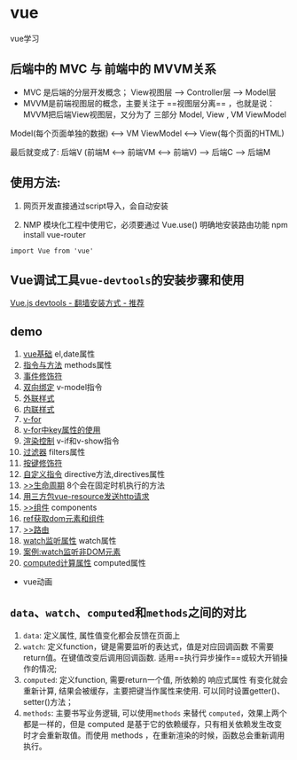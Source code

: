 # vue
 vue学习

## 后端中的 MVC 与 前端中的 MVVM关系
 + MVC 是后端的分层开发概念；
 View视图层 --> Controller层 --> Model层
 + MVVM是前端视图层的概念，主要关注于 ==视图层分离== ，也就是说：MVVM把后端View视图层，又分为了 三部分 Model, View , VM ViewModel

Model(每个页面单独的数据) <--> VM ViewModel <--> View(每个页面的HTML)

最后就变成了:
后端V (前端M <--> 前端VM <--> 前端V) --> 后端C --> 后端M

## 使用方法:
1. 网页开发直接通过script导入，会自动安装
<script src="/path/to/vue-router.js"></script>

2. NMP 模块化工程中使用它，必须要通过 Vue.use() 明确地安装路由功能
npm install vue-router
```
import Vue from 'vue'
```
## Vue调试工具`vue-devtools`的安装步骤和使用

[Vue.js devtools - 翻墙安装方式 - 推荐](https://chrome.google.com/webstore/detail/vuejs-devtools/nhdogjmejiglipccpnnnanhbledajbpd?hl=zh-CN)


## demo
1. [vue基础](./01.Vue的MVVM分层.html)
el,date属性
2. [指令与方法](./02.常用指令.html)
methods属性
3. [事件修饰符](./03.事件修饰符.html)
4. [双向绑定](./04.v-model双向绑定.html)
v-model指令
5. [外联样式](./05.vue中样式-class.html)
6. [内联样式](./06.vue中样式-style.html)
7. [v-for](./07.v-for循环.html)
8. [v-for中key属性的使用](./08.v-for循环中key属性的使用.html)
9. [渲染控制](./09.v-if和v-show的使用.html)
v-if和v-show指令
10. [过滤器](./10.过滤器的基本使用.html)
filters属性
11. [按键修饰符](./11.按键修饰符.html)
12. [自定义指令](./12.自定义指令.html)
directive方法,directives属性
13. [>>生命周期](./生命周期.md)
8个会在固定时机执行的方法
14. [用三方包vue-resource发送http请求](./14.vue-resource基本使用.html)
15. [>>组件](./组件.md)
components
16. [ref获取dom元素和组件](./20.ref获取DOM元素和组件.html)
17. [>>路由](./路由.md)
18. [watch监听属性](./26.watch.html)
watch属性
19. [案例:watch监听非DOM元素](./27.watch-监视路由地址的改变.html)
20. [computed计算属性](./28.computed.html)
computed属性

- vue动画

## `data`、`watch`、`computed`和`methods`之间的对比
1. `data`: 定义属性, 属性值变化都会反馈在页面上
2. `watch`: 定义function，键是需要监听的表达式，值是对应回调函数 不需要return值。在键值改变后调用回调函数. 适用==执行异步操作==或较大开销操作的情况;
3. `computed`: 定义function, 需要return一个值, 所依赖的 响应式属性 有变化就会重新计算, 结果会被缓存，主要把键当作属性来使用. 可以同时设置getter()、setter()方法；
4. `methods`: 主要书写业务逻辑, 可以使用`methods` 来替代 `computed`，效果上两个都是一样的，但是 computed 是基于它的依赖缓存，只有相关依赖发生改变时才会重新取值。而使用 methods ，在重新渲染的时候，函数总会重新调用执行。


